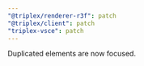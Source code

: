 ```yaml
---
"@triplex/renderer-r3f": patch
"@triplex/client": patch
"triplex-vsce": patch
---
```


Duplicated elements are now focused.
